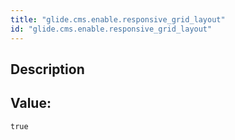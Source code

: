 ```yaml
---
title: "glide.cms.enable.responsive_grid_layout"
id: "glide.cms.enable.responsive_grid_layout"
---
```

## Description



## Value: 
```
true
```